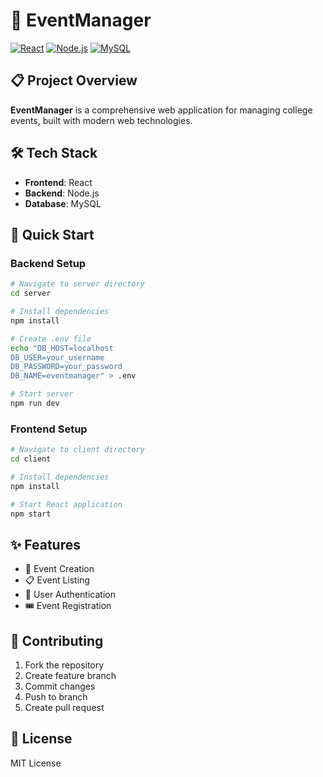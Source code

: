 # 🎉 EventManager 

[![React](https://img.shields.io/badge/Frontend-React-blue?logo=react)](https://reactjs.org/)
[![Node.js](https://img.shields.io/badge/Backend-Node.js-green?logo=node.js)](https://nodejs.org/)
[![MySQL](https://img.shields.io/badge/Database-MySQL-orange?logo=mysql)](https://www.mysql.com/)

## 📋 Project Overview
**EventManager** is a comprehensive web application for managing college events, built with modern web technologies.

## 🛠 Tech Stack
- **Frontend**: React
- **Backend**: Node.js
- **Database**: MySQL

## 🚀 Quick Start

### Backend Setup
```bash
# Navigate to server directory
cd server

# Install dependencies
npm install

# Create .env file
echo "DB_HOST=localhost
DB_USER=your_username
DB_PASSWORD=your_password
DB_NAME=eventmanager" > .env

# Start server
npm run dev
```

### Frontend Setup
```bash
# Navigate to client directory
cd client

# Install dependencies
npm install

# Start React application
npm start
```


## ✨ Features
- 📅 Event Creation
- 📋 Event Listing
- 🔐 User Authentication
- 🎟 Event Registration

## 🤝 Contributing
1. Fork the repository
2. Create feature branch
3. Commit changes
4. Push to branch
5. Create pull request

## 📄 License
MIT License